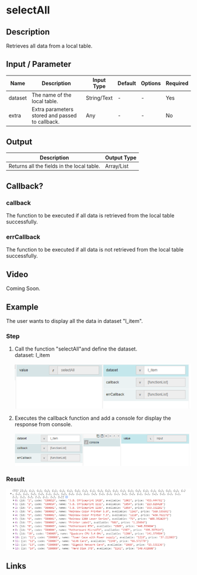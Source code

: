 ﻿# selectAll

## Description

Retrieves all data from a local table.

## Input / Parameter

| Name | Description | Input Type | Default | Options | Required |
| ------ | ------ | ------ | ------ | ------ | ------ |
| dataset | The name of the local table. | String/Text | - | - | Yes |
| extra | Extra parameters stored and passed to callback. | Any | - | - | No |

## Output

| Description | Output Type |
| ------ | ------ |
| Returns all the fields in the local table. | Array/List |

## Callback?

### callback

The function to be executed if all data is retrieved from the local table successfully.

### errCallback

The function to be executed if all data is not retrieved from the local table successfully.

## Video

Coming Soon.

<!-- Format: [![Video]({image-path}?raw=true)]({url-link}) -->


## Example


The user wants to display all the data in dataset "l_item".

### Step

1. Call the function "selectAll"and define the        dataset.
   <br>
   dataset: l_item
  
   ![](../../../../document/function/Dataset/selectAll/selectAll-step-1.png?raw=true)
    
2. Executes the callback function and add a console for    display the response from console.
 
   ![](../../../../document/function/Dataset/selectAll/selectAll-step-2.png?raw=true)
    
### Result

 ![](../../../../document/function/Dataset/selectAll/selectAll-result-1.png?raw=true)



## Links